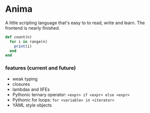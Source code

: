 # Anima

A little scripting language that's easy to to read, write and learn. The frontend is nearly finished.


```ruby
def count(n)
  for i in range(n)
    print(i)
  end
end
```

### features (current and future)

* weak typing
* closures
* lambdas and IIFEs
* Pythonic ternary operator: `<expr> if <expr> else <expr>`
* Pythonic for loops: `for <variable> in <iterator>`
* YAML style objects
